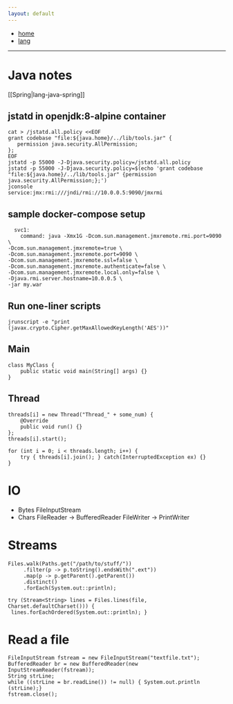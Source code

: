 ```yaml
---
layout: default
---
```

- [home](/index.md)
- [lang](/lang.md)
---
# Java notes

[[Spring|lang-java-spring]]

## jstatd in openjdk:8-alpine container
```
cat > /jstatd.all.policy <<EOF
grant codebase "file:${java.home}/../lib/tools.jar" {
   permission java.security.AllPermission;
};
EOF
jstatd -p 55000 -J-Djava.security.policy=/jstatd.all.policy
jstatd -p 55000 -J-Djava.security.policy=$(echo 'grant codebase "file:${java.home}/../lib/tools.jar" {permission java.security.AllPermission;};')
jconsole
service:jmx:rmi:///jndi/rmi://10.0.0.5:9090/jmxrmi
```

## sample docker-compose setup
```
  svc1:
    command: java -Xmx1G -Dcom.sun.management.jmxremote.rmi.port=9090 \
-Dcom.sun.management.jmxremote=true \
-Dcom.sun.management.jmxremote.port=9090 \
-Dcom.sun.management.jmxremote.ssl=false \
-Dcom.sun.management.jmxremote.authenticate=false \
-Dcom.sun.management.jmxremote.local.only=false \
-Djava.rmi.server.hostname=10.0.0.5 \
-jar my.war
```

## Run one-liner scripts
```
jrunscript -e "print (javax.crypto.Cipher.getMaxAllowedKeyLength('AES'))"
```

## Main
```
class MyClass {
	public static void main(String[] args) {}
}
```

## Thread
```
threads[i] = new Thread("Thread_" + some_num) {
    @Override
    public void run() {}
};
threads[i].start();

for (int i = 0; i < threads.length; i++) {
    try { threads[i].join(); } catch(InterruptedException ex) {}
}
```

# IO
- Bytes FileInputStream
- Chars FileReader -> BufferedReader
        FileWriter -> PrintWriter


# Streams
```
Files.walk(Paths.get("/path/to/stuff/"))
     .filter(p -> p.toString().endsWith(".ext"))
     .map(p -> p.getParent().getParent())
     .distinct()
     .forEach(System.out::println);

try (Stream<String> lines = Files.lines(file, Charset.defaultCharset())) { 
 lines.forEachOrdered(System.out::println); }
```


# Read a file
```
FileInputStream fstream = new FileInputStream("textfile.txt");
BufferedReader br = new BufferedReader(new InputStreamReader(fstream));
String strLine;
while ((strLine = br.readLine()) != null) { System.out.println (strLine);}
fstream.close();
```
